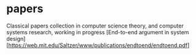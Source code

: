 # papers
Classical papers collection in computer science theory, and computer systems research, working in progress
[End-to-end argument in system design][https://web.mit.edu/Saltzer/www/publications/endtoend/endtoend.pdf]

